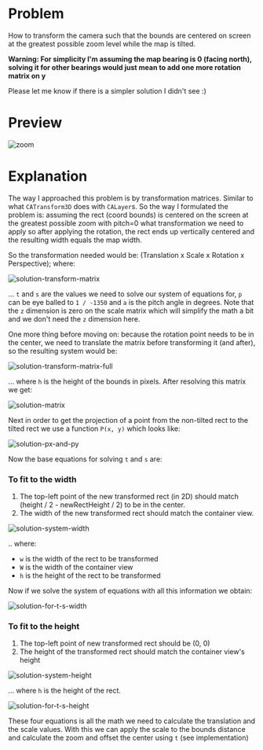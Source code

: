 # Problem 

How to transform the camera such that the bounds are centered on screen at the greatest possible zoom level while the map is tilted.

**Warning: For simplicity I'm assuming the map bearing is 0 (facing north), solving it for other bearings would just mean to add one more rotation matrix on y**

Please let me know if there is a simpler solution I didn't see :)

# Preview

![zoom](https://user-images.githubusercontent.com/232113/28444544-dcc3b644-6d72-11e7-9997-a8b233432f8e.gif)

# Explanation

The way I approached this problem is by transformation matrices. Similar to what `CATransform3D` does with `CALayer`s. So the way I formulated the problem is: assuming the rect (coord bounds) is centered on the screen at the greatest possible zoom with pitch=0 what transformation we need to apply so after applying the rotation, the rect ends up vertically centered and the resulting width equals the map width.

So the transformation needed would be: (Translation x Scale x Rotation x Perspective); where:

![solution-transform-matrix](https://user-images.githubusercontent.com/232113/28348232-b5217154-6bf0-11e7-91ac-edcb7bef3aed.png)

... `t` and `s` are the values we need to solve our system of equations for, `p` can be eye balled to `1 / -1350` and `a` is the pitch angle in degrees. Note that the `z` dimension is zero on the scale matrix which will simplify the math a bit and we don't need the `z` dimension here.

One more thing before moving on: because the rotation point needs to be in the center, we need to translate the matrix before transforming it (and after), so the resulting system would be:

![solution-transform-matrix-full](https://user-images.githubusercontent.com/232113/28348263-dd7e34fc-6bf0-11e7-9234-1c12620a1c73.png)

... where `h` is the height of the bounds in pixels. After resolving this matrix we get:

![solution-matrix](https://user-images.githubusercontent.com/232113/28348280-04105302-6bf1-11e7-835a-86edcce66de0.png)

Next in order to get the projection of a point from the non-tilted rect to the tilted rect we use a function `P(x, y)` which looks like:

![solution-px-and-py](https://user-images.githubusercontent.com/232113/28348294-167ee24c-6bf1-11e7-92ac-888276b898ce.png)

Now the base equations for solving `t` and `s` are:

### To fit to the width

1. The top-left point of the new transformed rect (in 2D) should match (height / 2 - newRectHeight / 2) to be in the center.
2. The width of the new transformed rect should match the container view.

![solution-system-width](https://user-images.githubusercontent.com/232113/28444585-134add0a-6d73-11e7-8e5b-cfe5062e5e7d.png)

.. where:

 - `w` is the width of the rect to be transformed
 - `W` is the width of the container view
 - `h` is the height of the rect to be transformed

Now if we solve the system of equations with all this information we obtain:

![solution-for-t-s-width](https://user-images.githubusercontent.com/232113/28444573-06da934e-6d73-11e7-83c5-983c718ae573.png)

### To fit to the height

1. The top-left point of new transformed rect should be (0, 0)
2. The height of the transformed rect should match the container view's height

![solution-system-height](https://user-images.githubusercontent.com/232113/28444607-3f4512ae-6d73-11e7-8fa8-53e2a690e821.png)

... where `h` is the height of the rect.

![solution-for-t-s-height](https://user-images.githubusercontent.com/232113/28444613-4bce2240-6d73-11e7-83eb-95ef97dd47c3.png)

These four equations is all the math we need to calculate the translation and the scale values. With this we can apply the scale to the bounds distance and calculate the zoom and offset the center using `t` (see implementation)
